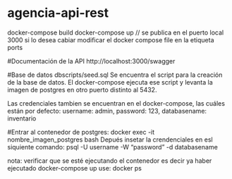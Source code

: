 # agencia-api-rest
docker-compose build
docker-compose up // se publica en el puerto local 3000 si lo desea cabiar modificar el docker compose file en  la etiqueta ports

#Documentación de la API
http://localhost:3000/swagger

#Base de datos
dbscripts/seed.sql Se encuentra el script para la creación de la base de datos.
El docker-compose ejecuta ese script  y levanta la imagen de postgres en otro puerto distinto al 5432.

Las credenciales tambien se encuentran en el docker-compose, las cuáles están por defecto:
username: admin,
password: 123,
databasename: inventario

#Entrar al contenedor de postgres:
docker exec -it nombre_imagen_postgres bash
Depués insetar la crendenciales en esl siquiente comando:
psql -U username -W  “password” -d databasename

nota: verificar que se esté ejecutando el contenedor es decir ya haber ejecutado docker-compose up
      use: docker ps 
